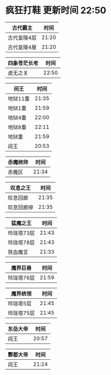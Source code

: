 # 疯狂打鞋 更新时间 22:50

| 古代霸主   | 时间    |
|--------|-------|
| 古代皇陵4层 | 21:20 |
| 古代皇陵4屋 | 21:20 |

| 四象苍茫长老   | 时间    |
|--------|-------|
| 虚无之关 | 22:50 |

| 间王   | 时间    |
|--------|-------|
| 地狱11重 | 21:35 |
| 地狱1重 | 21:59 |
| 地狱4重 | 22:00 |
| 地狱8重 | 22:11 |
| 地狱重 | 21:59 |
| 阎王 | 20:53 |

| 赤魔统帅   | 时间    |
|--------|-------|
| 赤魔区 | 21:34 |

| 叹息之王   | 时间    |
|--------|-------|
| 叹息回廊 | 21:35 |
| 叹息回廊掉 | 21:35 |

| 猛魔之王   | 时间    |
|--------|-------|
| 玲珑塔73层 | 21:43 |
| 玲珑塔78层 | 21:43 |
| 铁血魔言 | 21:33 |

| 魔界巨兽   | 时间    |
|--------|-------|
| 玲珑塔76层 | 21:59 |

| 魔界统领   | 时间    |
|--------|-------|
| 玲珑塔5层 | 21:45 |
| 玲珑塔75层 | 21:45 |

| 东岳大帝   | 时间    |
|--------|-------|
| 阎王 | 20:57 |

| 酆都大帝   | 时间    |
|--------|-------|
| 阎王 | 21:24 |